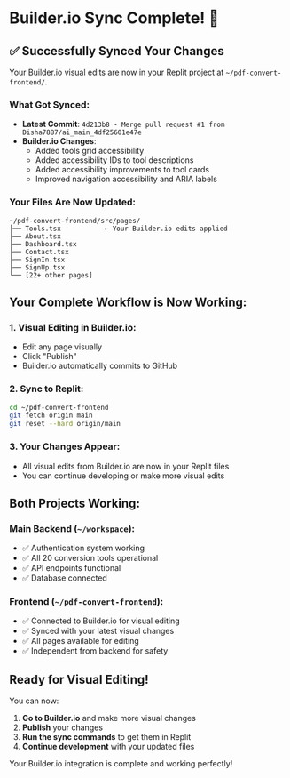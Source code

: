 # Builder.io Sync Complete! 🎉

## ✅ Successfully Synced Your Changes

Your Builder.io visual edits are now in your Replit project at `~/pdf-convert-frontend/`.

### What Got Synced:
- **Latest Commit**: `4d213b8 - Merge pull request #1 from Disha7887/ai_main_4df25601e47e`
- **Builder.io Changes**: 
  - Added tools grid accessibility
  - Added accessibility IDs to tool descriptions  
  - Added accessibility improvements to tool cards
  - Improved navigation accessibility and ARIA labels

### Your Files Are Now Updated:
```
~/pdf-convert-frontend/src/pages/
├── Tools.tsx           ← Your Builder.io edits applied
├── About.tsx
├── Dashboard.tsx
├── Contact.tsx
├── SignIn.tsx
├── SignUp.tsx
└── [22+ other pages]
```

## Your Complete Workflow is Now Working:

### 1. Visual Editing in Builder.io:
- Edit any page visually
- Click "Publish" 
- Builder.io automatically commits to GitHub

### 2. Sync to Replit:
```bash
cd ~/pdf-convert-frontend
git fetch origin main
git reset --hard origin/main
```

### 3. Your Changes Appear:
- All visual edits from Builder.io are now in your Replit files
- You can continue developing or make more visual edits

## Both Projects Working:

### Main Backend (`~/workspace`):
- ✅ Authentication system working
- ✅ All 20 conversion tools operational  
- ✅ API endpoints functional
- ✅ Database connected

### Frontend (`~/pdf-convert-frontend`):
- ✅ Connected to Builder.io for visual editing
- ✅ Synced with your latest visual changes
- ✅ All pages available for editing
- ✅ Independent from backend for safety

## Ready for Visual Editing!

You can now:
1. **Go to Builder.io** and make more visual changes
2. **Publish** your changes
3. **Run the sync commands** to get them in Replit
4. **Continue development** with your updated files

Your Builder.io integration is complete and working perfectly!